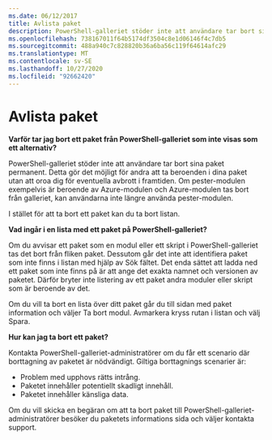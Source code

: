 ```yaml
---
ms.date: 06/12/2017
title: Avlista paket
description: PowerShell-galleriet stöder inte att användare tar bort sina paket permanent. Detta gör det möjligt för andra att ta beroenden i dina paket utan att oroa dig för eventuella avbrott i framtiden.
ms.openlocfilehash: 738167011f64b5174df3504c8e1d06146f4c7db5
ms.sourcegitcommit: 488a940c7c828820b36a6ba56c119f64614afc29
ms.translationtype: MT
ms.contentlocale: sv-SE
ms.lasthandoff: 10/27/2020
ms.locfileid: "92662420"
---
```

# <a name="unlisting-packages"></a>Avlista paket

**Varför tar jag bort ett paket från PowerShell-galleriet som inte visas som ett alternativ?**

PowerShell-galleriet stöder inte att användare tar bort sina paket permanent. Detta gör det möjligt för andra att ta beroenden i dina paket utan att oroa dig för eventuella avbrott i framtiden.
Om pester-modulen exempelvis är beroende av Azure-modulen och Azure-modulen tas bort från galleriet, kan användarna inte längre använda pester-modulen.

I stället för att ta bort ett paket kan du ta bort listan.

**Vad ingår i en lista med ett paket på PowerShell-galleriet?**

Om du avvisar ett paket som en modul eller ett skript i PowerShell-galleriet tas det bort från fliken paket. Dessutom går det inte att identifiera paket som inte finns i listan med hjälp av Sök fältet. Det enda sättet att ladda ned ett paket som inte finns på är att ange det exakta namnet och versionen av paketet. Därför bryter inte listering av ett paket andra moduler eller skript som är beroende av det.

Om du vill ta bort en lista över ditt paket går du till sidan med paket information och väljer Ta bort modul. Avmarkera kryss rutan i listan och välj Spara.

**Hur kan jag ta bort ett paket?**

Kontakta PowerShell-galleriet-administratörer om du får ett scenario där borttagning av paketet är nödvändigt. Giltiga borttagnings scenarier är:

- Problem med upphovs rätts intrång.
- Paketet innehåller potentiellt skadligt innehåll.
- Paketet innehåller känsliga data.

Om du vill skicka en begäran om att ta bort paket till PowerShell-galleriet-administratörer besöker du paketets informations sida och väljer kontakta support.
